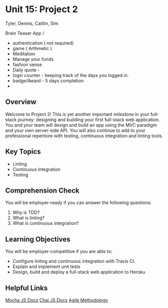 # Unit 15: Project 2

Tyler, Dennis, Caitlin, Sim


Brain Teaser App /

- authentication ( not required) 
- game ( Arthmetic )
- Meditation
- Manage your funds
- fashion sense 
- Daily quote -  
- login counter - keeping track of the days you logged in.
- badge/Award - 5 days completion 
- 
<!-- 
- configure frontEnd ajax calls/research ajax calls
- configure axios calls in backend to communicate with ajax calls/research axios calls
- configure ui/ux to have a gameLike feel

 -->







## Overview
Welcome to Project 2! This is yet another important milestone in your full-stack journey: designing and building your first full-stack web application. You and your team will design and build an app using the MVC paradigm and your own server-side API. You will also continue to add to your professional repertoire with testing, continuous integration and linting tools.

## Key Topics
* Linting
* Continuous integration
* Testing

## Comprehension Check
You will be employer-ready if you can answer the following questions:
1. Why is TDD?
2. What is linting?
3. What is continuous integration?

## Learning Objectives
You will be employer-competitive if you are able to:
* Configure linting and continuous integration with Travis CI.
* Explain and implement unit tests
* Design, build and deploy a full-stack web application to Heroku

## Helpful Links
[Mocha JS Docs](https://mochajs.org/)
[Chai JS Docs](https://www.chaijs.com/)
[Agile Methodology](https://en.wikipedia.org/wiki/Agile_software_development)

